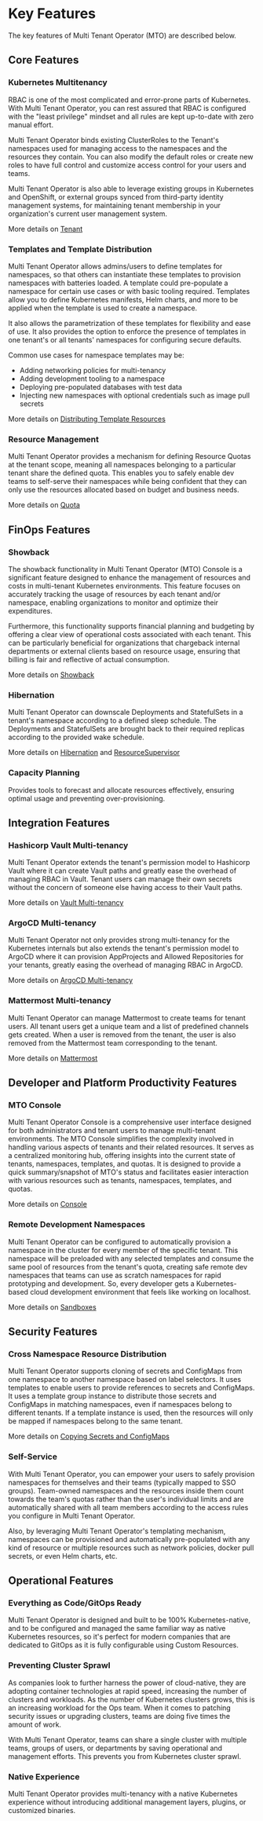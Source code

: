 # Key Features

The key features of Multi Tenant Operator (MTO) are described below.

## Core Features

### Kubernetes Multitenancy

RBAC is one of the most complicated and error-prone parts of Kubernetes. With Multi Tenant Operator, you can rest assured that RBAC is configured with the "least privilege" mindset and all rules are kept up-to-date with zero manual effort.

Multi Tenant Operator binds existing ClusterRoles to the Tenant's namespaces used for managing access to the namespaces and the resources they contain. You can also modify the default roles or create new roles to have full control and customize access control for your users and teams.

Multi Tenant Operator is also able to leverage existing groups in Kubernetes and OpenShift, or external groups synced from third-party identity management systems, for maintaining tenant membership in your organization's current user management system.

More details on [Tenant](../kubernetes-resources/tenant/tenant-overview.md)

### Templates and Template Distribution

Multi Tenant Operator allows admins/users to define templates for namespaces, so that others can instantiate these templates to provision namespaces with batteries loaded. A template could pre-populate a namespace for certain use cases or with basic tooling required. Templates allow you to define Kubernetes manifests, Helm charts, and more to be applied when the template is used to create a namespace.

It also allows the parametrization of these templates for flexibility and ease of use. It also provides the option to enforce the presence of templates in one tenant's or all tenants' namespaces for configuring secure defaults.

Common use cases for namespace templates may be:

* Adding networking policies for multi-tenancy
* Adding development tooling to a namespace
* Deploying pre-populated databases with test data
* Injecting new namespaces with optional credentials such as image pull secrets

More details on [Distributing Template Resources](../kubernetes-resources/template/how-to-guides/deploying-templates.md)

### Resource Management

Multi Tenant Operator provides a mechanism for defining Resource Quotas at the tenant scope, meaning all namespaces belonging to a particular tenant share the defined quota. This enables you to safely enable dev teams to self-serve their namespaces while being confident that they can only use the resources allocated based on budget and business needs.

More details on [Quota](../kubernetes-resources/quota.md)

## FinOps Features

### Showback

The showback functionality in Multi Tenant Operator (MTO) Console is a significant feature designed to enhance the management of resources and costs in multi-tenant Kubernetes environments. This feature focuses on accurately tracking the usage of resources by each tenant and/or namespace, enabling organizations to monitor and optimize their expenditures.

Furthermore, this functionality supports financial planning and budgeting by offering a clear view of operational costs associated with each tenant. This can be particularly beneficial for organizations that chargeback internal departments or external clients based on resource usage, ensuring that billing is fair and reflective of actual consumption.

More details on [Showback](../console/showback.md)

### Hibernation

Multi Tenant Operator can downscale Deployments and StatefulSets in a tenant's namespace according to a defined sleep schedule. The Deployments and StatefulSets are brought back to their required replicas according to the provided wake schedule.

More details on [Hibernation](../kubernetes-resources/tenant/how-to-guides/hibernate-tenant.md) and [ResourceSupervisor](../kubernetes-resources/resource-supervisor.md)

### Capacity Planning

Provides tools to forecast and allocate resources effectively, ensuring optimal usage and preventing over-provisioning.

## Integration Features

### Hashicorp Vault Multi-tenancy

Multi Tenant Operator extends the tenant's permission model to Hashicorp Vault where it can create Vault paths and greatly ease the overhead of managing RBAC in Vault. Tenant users can manage their own secrets without the concern of someone else having access to their Vault paths.

More details on [Vault Multi-tenancy](../integrations/vault/vault.md)

### ArgoCD Multi-tenancy

Multi Tenant Operator not only provides strong multi-tenancy for the Kubernetes internals but also extends the tenant's permission model to ArgoCD where it can provision AppProjects and Allowed Repositories for your tenants, greatly easing the overhead of managing RBAC in ArgoCD.

More details on [ArgoCD Multi-tenancy](../integrations/argocd.md)

### Mattermost Multi-tenancy

Multi Tenant Operator can manage Mattermost to create teams for tenant users. All tenant users get a unique team and a list of predefined channels gets created. When a user is removed from the tenant, the user is also removed from the Mattermost team corresponding to the tenant.

More details on [Mattermost](../integrations/mattermost.md)

## Developer and Platform Productivity Features

### MTO Console

Multi Tenant Operator Console is a comprehensive user interface designed for both administrators and tenant users to manage multi-tenant environments. The MTO Console simplifies the complexity involved in handling various aspects of tenants and their related resources. It serves as a centralized monitoring hub, offering insights into the current state of tenants, namespaces, templates, and quotas. It is designed to provide a quick summary/snapshot of MTO's status and facilitates easier interaction with various resources such as tenants, namespaces, templates, and quotas.

More details on [Console](../console/overview.md)

### Remote Development Namespaces

Multi Tenant Operator can be configured to automatically provision a namespace in the cluster for every member of the specific tenant. This namespace will be preloaded with any selected templates and consume the same pool of resources from the tenant's quota, creating safe remote dev namespaces that teams can use as scratch namespaces for rapid prototyping and development. So, every developer gets a Kubernetes-based cloud development environment that feels like working on localhost.

More details on [Sandboxes](../kubernetes-resources/tenant/how-to-guides/create-sandbox.md)

## Security Features

### Cross Namespace Resource Distribution

Multi Tenant Operator supports cloning of secrets and ConfigMaps from one namespace to another namespace based on label selectors. It uses templates to enable users to provide references to secrets and ConfigMaps. It uses a template group instance to distribute those secrets and ConfigMaps in matching namespaces, even if namespaces belong to different tenants. If a template instance is used, then the resources will only be mapped if namespaces belong to the same tenant.

More details on [Copying Secrets and ConfigMaps](../kubernetes-resources/template/how-to-guides/copying-resources.md)

### Self-Service

With Multi Tenant Operator, you can empower your users to safely provision namespaces for themselves and their teams (typically mapped to SSO groups). Team-owned namespaces and the resources inside them count towards the team's quotas rather than the user's individual limits and are automatically shared with all team members according to the access rules you configure in Multi Tenant Operator.

Also, by leveraging Multi Tenant Operator's templating mechanism, namespaces can be provisioned and automatically pre-populated with any kind of resource or multiple resources such as network policies, docker pull secrets, or even Helm charts, etc.

## Operational Features

### Everything as Code/GitOps Ready

Multi Tenant Operator is designed and built to be 100% Kubernetes-native, and to be configured and managed the same familiar way as native Kubernetes resources, so it's perfect for modern companies that are dedicated to GitOps as it is fully configurable using Custom Resources.

### Preventing Cluster Sprawl

As companies look to further harness the power of cloud-native, they are adopting container technologies at rapid speed, increasing the number of clusters and workloads. As the number of Kubernetes clusters grows, this is an increasing workload for the Ops team. When it comes to patching security issues or upgrading clusters, teams are doing five times the amount of work.

With Multi Tenant Operator, teams can share a single cluster with multiple teams, groups of users, or departments by saving operational and management efforts. This prevents you from Kubernetes cluster sprawl.

### Native Experience

Multi Tenant Operator provides multi-tenancy with a native Kubernetes experience without introducing additional management layers, plugins, or customized binaries.
